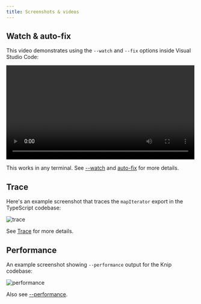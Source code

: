 ```yaml
---
title: Screenshots & videos
---
```


## Watch & auto-fix

This video demonstrates using the `--watch` and `--fix` options inside Visual
Studio Code:

<video controls width="500">
  <source src="/screenshots/watch-fix.mp4" type="video/mp4" />

  <source src="/screenshots/watch-fix.webm" type="video/webm" />
</video>

This works in any terminal. See [--watch][1] and [auto-fix][2] for more details.

## Trace

Here's an example screenshot that traces the `mapIterator` export in the
TypeScript codebase:

<img src="/screenshots/trace.png" alt="trace" class="mw500" />

See [Trace][3] for more details.

## Performance

An example screenshot showing `--performance` output for the Knip codebase:

<img src="/screenshots/performance.png" alt="performance" class="mw500" />

Also see [--performance](../reference/cli.md#--performance).

[1]: ../reference/cli.md#--watch
[2]: ../features/auto-fix.mdx
[3]: ../guides/troubleshooting.md#trace

